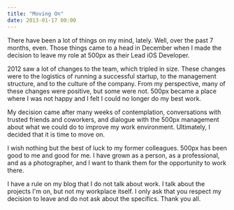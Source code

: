 ```yaml
---
title: "Moving On"
date: 2013-01-17 00:00
---
```


<p>There have been a lot of things on my mind, lately. Well, over the past 7 months, even. Those things came to a head in December  when I made the decision to leave my role at 500px as their Lead iOS Developer. </p>

<p>2012 saw a lot of changes to the team, which tripled in size. These changes were to the logistics of running a successful startup, to the management structure, and to the culture of the company. From my perspective, many of these changes were positive, but some were not. 500px became a place where I was not happy and I felt I could no longer do my best work. </p>

<p>My decision came after many weeks of contemplation, conversations with trusted friends and coworkers, and dialogue with the 500px management about what we could do to improve my work environment. Ultimately, I decided that it is time to move on.</p>

<p>I wish nothing but the best of luck to my former colleagues. 500px has been good to me and good for me. I have grown as a person, as a professional, and as a photographer, and I want to thank them for the opportunity to work there. </p>

<p>I have a rule on my blog that I do not talk about work. I talk about the projects I'm on, but not my workplace itself. I only ask that you respect my decision to leave and do not ask about the specifics. Thank you all. </p>

<!-- more -->

